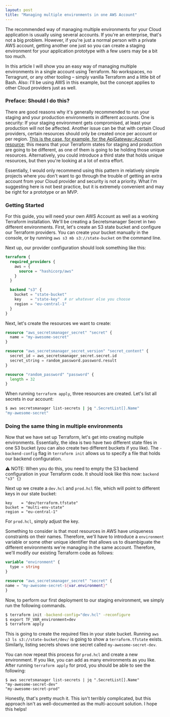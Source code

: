 ```yaml
---
layout: post
title: "Managing multiple environments in one AWS Account"
---
```


The recommended way of managing multiple environments for your Cloud application is usually using several accounts.
If you're an enterprise, that's not a big problem. However, if you're just a normal person with a private AWS account,
getting another one just so you can create a staging environment for your application prototype with a few users
may be a bit too much.

In this article I will show you an easy way of managing multiple environments in a single account using Terraform.
No workspaces, no Terragrunt, or any other tooling – simply vanilla Terraform and a little bit of Bash.
Also: I'll be using AWS in this example, but the concept applies to other Cloud providers just as well.

### Preface: Should I do this?

There are good reasons why it's generally recommended to run your staging and your production environments
in different accounts. One is security: If your staging environment gets compromised, at least your production 
will not be affected. Another issue can be that with certain Cloud providers, certain resources should only be
created once per account or per region. 
[This is the case, for example, for the ApiGateway::Account resource](https://docs.aws.amazon.com/AWSCloudFormation/latest/UserGuide/aws-resource-apigateway-account.html);
this means that your Terraform states for staging and production are going to be different, as one of them is going
to be holding those unique resources. Alternatively, you could introduce a third state that holds unique resources,
but then you're looking at a lot of extra effort.

Essentially, I would only recommend using this pattern in relatively simple projects where you don't want to go
through the trouble of getting an extra account from your Cloud provider and security is not a priority.
What I'm suggesting here is not best practice, but it is extremely convenient and may be right for a prototype
or an MVP.

### Getting Started

For this guide, you will need your own AWS Account as well as a working Terraform installation.
We'll be creating a Secretsmanager Secret in two different environments.
First, let's create an S3 state bucket and configure our Terraform providers. 
You can create your bucket manually in the console, or by running `aws s3 mb s3://state-bucket` on the command line.

Next up, our provider configuration should look something like this:

```terraform
terraform {
  required_providers {
    aws = {
      source = "hashicorp/aws"
    }
  }

  backend "s3" {
    bucket = "state-bucket"
    key    = "state-key"  # or whatever else you choose
    region = "eu-central-1"
  }
}
```

Next, let's create the resources we want to create:

```terraform
resource "aws_secretsmanager_secret" "secret" {
  name = "my-awesome-secret"
}

resource "aws_secretsmanager_secret_version" "secret_content" {
  secret_id = aws_secretsmanager_secret.secret.id
  secret_string = random_password.password.result
}

resource "random_password" "password" {
  length = 32
}
```

When running `terraform apply`, three resources are created. Let's list all secrets in our account:

```bash
$ aws secretsmanager list-secrets | jq ".SecretList[].Name"
"my-awesome-secret"
```

### Doing the same thing in multiple environments

Now that we have set up Terraform, let's get into creating multiple environments.
Essentially, the idea is two have two different state files in one S3 bucket (you can also create two different buckets
if you like). The `-backend-config` flag in `terraform init` allows us to specify a file that holds our backend
configuration.

⚠️ NOTE: When you do this, you need to empty the S3 backend configuration in your Terraform code. It should look like
this now: `backend "s3" {}`

Next up we create a `dev.hcl` and `prod.hcl` file, which will point to different keys in our state bucket:

```hcl
key    = "dev/terraform.tfstate"
bucket = "multi-env-state"
region = "eu-central-1"
```

For `prod.hcl`, simply adjust the key. 

Something to consider is that most resources in AWS have uniqueness constraints on their names.
Therefore, we'll have to introduce a `environment` variable or some other unique identifier that allows us to
disambiguate the different environments we're managing in the same account. Therefore, we'll modify our existing
Terraform code as follows:

```terraform
variable "environment" {
  type = string
}

resource "aws_secretsmanager_secret" "secret" {
name = "my-awesome-secret-${var.environment}"
}
```

Now, to perform our first deployment to our staging environment, we simply run the following commands.

```bash
$ terraform init -backend-config="dev.hcl" -reconfigure
$ export TF_VAR_environment=dev 
$ terraform apply
```

This is going to create the required files in your state bucket. Running `aws s3 ls s3://state-bucket/dev/` is going to
show a `terraform.tfstate` exists. Similarly, listing secrets shows one secret called `my-awesome-secret-dev`.

You can now repeat this process for `prod.hcl` and create a new environment. If you like, you can add as many 
environments as you like. After running `terraform apply` for prod, you should be able to see the following:

```
$ aws secretsmanager list-secrets | jq ".SecretList[].Name"
"my-awesome-secret-dev"
"my-awesome-secret-prod"
```

Honestly, that's pretty much it. This isn't terribly complicated, but this approach isn't as well-documented
as the multi-account solution. I hope this helps!
